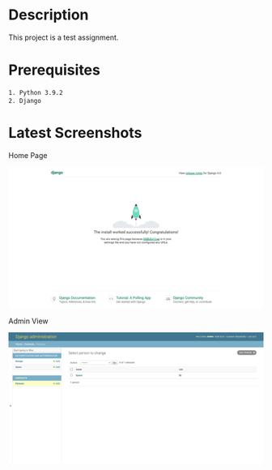# Description

This project is a test assignment.

# Prerequisites

    1. Python 3.9.2
    2. Django
    
# Latest Screenshots
 Home Page

 ![Screenshot](images/001.png)
 
 Admin View
 
 ![Screenshot](images/002.png)
